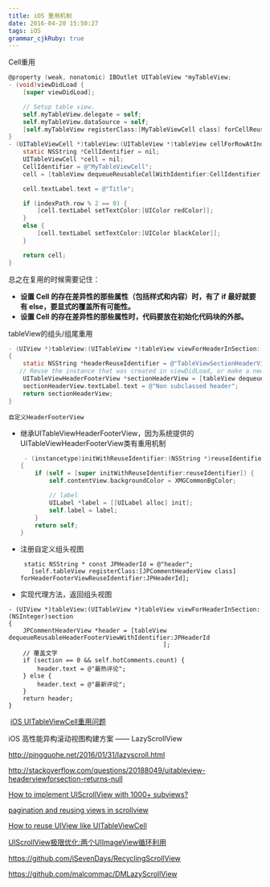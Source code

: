 ```yaml
---
title: iOS 重用机制
date: 2016-04-20 15:50:27
tags: iOS
grammar_cjkRuby: true
---
```




Cell重用

```objectivec
@property (weak, nonatomic) IBOutlet UITableView *myTableView;
- (void)viewDidLoad {
    [super viewDidLoad];

    // Setup table view.
    self.myTableView.delegate = self;
    self.myTableView.dataSource = self;
    [self.myTableView registerClass:[MyTableViewCell class] forCellReuseIdentifier:@"MyTableViewCell"];
}
- (UITableViewCell *)tableView:(UITableView *)tableView cellForRowAtIndexPath:(NSIndexPath *)indexPath {
    static NSString *CellIdentifier = nil;
    UITableViewCell *cell = nil;
    CellIdentifier = @"MyTableViewCell";
    cell = [tableView dequeueReusableCellWithIdentifier:CellIdentifier forIndexPath:indexPath];

    cell.textLabel.text = @"Title";

    if (indexPath.row % 2 == 0) {
        [cell.textLabel setTextColor:[UIColor redColor]];
    }
    else {
        [cell.textLabel setTextColor:[UIColor blackColor]];
    }

    return cell;
}
```

总之在复用的时候需要记住：

- **设置 Cell 的存在差异性的那些属性（包括样式和内容）时，有了 if 最好就要有 else，要显式的覆盖所有可能性。**
- **设置 Cell 的存在差异性的那些属性时，代码要放在初始化代码块的外部。**





tableView的组头/组尾重用

```objectivec
- (UIView *)tableView:(UITableView *)tableView viewForHeaderInSection:(NSInteger)section
{
    static NSString *headerReuseIdentifier = @"TableViewSectionHeaderViewIdentifier";
   // Reuse the instance that was created in viewDidLoad, or make a new one if not enough.
    UITableViewHeaderFooterView *sectionHeaderView = [tableView dequeueReusableHeaderFooterViewWithIdentifier:headerReuseIdentifier];
    sectionHeaderView.textLabel.text = @"Non subclassed header";
    return sectionHeaderView;
}
```



`自定义HeaderFooterView`

- 继承UITableViewHeaderFooterView，因为系统提供的UITableViewHeaderFooterView类有重用机制

  ```objectivec
   - (instancetype)initWithReuseIdentifier:(NSString *)reuseIdentifier
  {
      if (self = [super initWithReuseIdentifier:reuseIdentifier]) {
          self.contentView.backgroundColor = XMGCommonBgColor;

          // label
          UILabel *label = [[UILabel alloc] init];
          self.label = label;
      }
      return self;
  }
  ```



- 注册自定义组头视图

  ```
   static NSString * const JPHeaderId = @"header";
     [self.tableView registerClass:[JPCommentHeaderView class] forHeaderFooterViewReuseIdentifier:JPHeaderId];
  ```


- 实现代理方法，返回组头视图

```
- (UIView *)tableView:(UITableView *)tableView viewForHeaderInSection:(NSInteger)section
{
    JPCommentHeaderView *header = [tableView dequeueReusableHeaderFooterViewWithIdentifier:JPHeaderId
                                           ];
    // 覆盖文字
    if (section == 0 && self.hotComments.count) {
        header.text = @"最热评论";
    } else {
        header.text = @"最新评论";
    }
    return header;
}
```





 [iOS UITableViewCell重用问题](http://blog.csdn.net/crayondeng/article/details/8906981)

iOS 高性能异构滚动视图构建方案 —— LazyScrollView

http://pingguohe.net/2016/01/31/lazyscroll.html



http://stackoverflow.com/questions/20188049/uitableview-headerviewforsection-returns-null



[How to implement UIScrollView with 1000+ subviews?](http://stackoverflow.com/questions/2079225/how-to-implement-uiscrollview-with-1000-subviews)



[pagination and reusing views in scrollview](http://stackoverflow.com/questions/13056549/pagination-and-reusing-views-in-scrollview)

[How to reuse UIView like UITableViewCell](http://stackoverflow.com/questions/12545097/how-to-reuse-uiview-like-uitableviewcell)



[UIScrollView极限优化:两个UIImageView循环利用](http://www.wugaojun.com/blog/2015/06/06/uiscrollviewji-xian-you-hua-liang-ge-imageviewxun-huan-li-yong/)

https://github.com/iSevenDays/RecyclingScrollView

https://github.com/malcommac/DMLazyScrollView